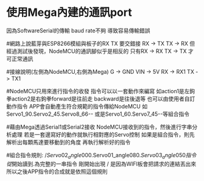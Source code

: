 # 使用Mega內建的通訊port
因為SoftwareSerial的傳輸 baud rate不夠
導致容易傳輸錯誤

#網路上說藍芽與ESP8266模組與板子的RX TX 要交錯接
RX -> TX    TX -> RX
但經過測試後發現，NodeMCU的通訊腳似乎是相反的
只有RX -> RX  TX -> TX 才可正常通訊

#接線說明(左側為NodeMCU,右側為Mega)
G   ->  GND
VIN ->  5V
RX  ->  RX1
TX  ->  TX1

#NodeMCU只用來進行指令的收發
指令可以以一套動作來編寫
如action1是左鉤拳action2是右鉤拳forward是往前走
backward是往後退等
也可以由使用者自訂動作指令
APP會自動產生符合規範的指令傳給NodeMCU
如Servo1_90.Servo2_45.Servo8_66--
或是Servo1_60.Servo7_45--等組合指令

#藉由Mega透過Serial1或Serial2接收
NodeMCU接收到的指令，然後進行字串分析處理
若是一套邊寫好的動作就執行相對應的Servo控制
如果是組合指令，則先解析出每顆馬達要移動到的角度
再執行解析好的指令

#組合指令規則:
/$Servo02_angle000.$Servo01_angle080.$Servo03_angle050
指令從$開始讀到.為完整的一串指令
剛開始出現 / 是因為WIFI板會把請求的連結丟出來
所以之後APP指令的合成就是依照這個規則